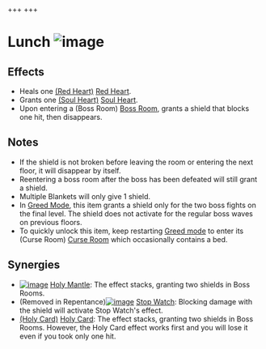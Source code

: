 +++
+++

 # Lunch ![image](/image/Lunch.png) 


Effects
---------


* Heals one [(Red Heart)](/wiki/Red_Heart "Red Heart") [Red Heart](/wiki/Red_Heart "Red Heart").
* Grants one [(Soul Heart)](/wiki/Soul_Heart "Soul Heart") [Soul Heart](/wiki/Soul_Heart "Soul Heart").
* Upon entering a (Boss Room) [Boss Room](/wiki/Boss_Room "Boss Room"), grants a shield that blocks one hit, then disappears.


Notes
-------


* If the shield is not broken before leaving the room or entering the next floor, it will disappear by itself.
* Reentering a boss room after the boss has been defeated will still grant a shield.
* Multiple Blankets will only give 1 shield.
* In [Greed Mode](/wiki/Greed_Mode "Greed Mode"), this item grants a shield only for the two boss fights on the final level. The shield does not activate for the regular boss waves on previous floors.
* To quickly unlock this item, keep restarting [Greed mode](/wiki/Greed_mode "Greed mode") to enter its (Curse Room) [Curse Room](/wiki/Curse_Room "Curse Room") which occasionally contains a bed.


Synergies
-----------


* [![image](/image/Holy_Mantle.png)](/wiki/Holy_Mantle "Holy Mantle") [Holy Mantle](/wiki/Holy_Mantle "Holy Mantle"): The effect stacks, granting two shields in Boss Rooms.
* (Removed in Repentance)[![image](/image/Stop_Watch.png)](/wiki/Stop_Watch "Stop Watch") [Stop Watch](/wiki/Stop_Watch "Stop Watch"): Blocking damage with the shield will activate Stop Watch's effect.
* [(Holy Card)](/wiki/Holy_Card "Holy Card") [Holy Card](/wiki/Holy_Card "Holy Card"): The effect stacks, granting two shields in Boss Rooms. However, the Holy Card effect works first and you will lose it even if you took only one hit.



